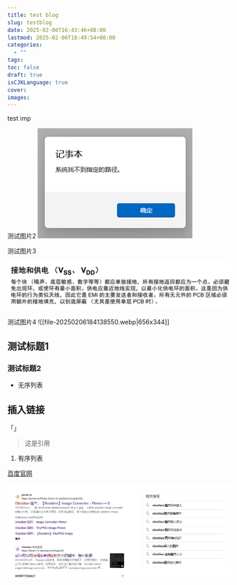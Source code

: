 ```yaml
---
title: test blog
slug: testblog
date: 2025-02-06T16:43:46+08:00
lastmod: 2025-02-06T18:49:54+08:00
categories:
  - ""
tags: 
toc: false
draft: true
isCJKLanguage: true
cover: 
images:
---
```


test imp 

<!--more-->

测试图片2
![test](file-20250206164413309.png)

测试图片3

![](file-20250206164804372.png)

测试图片4
![[file-20250206184138550.webp|656x344]]


## 测试标题1

### 测试标题2 




* 无序列表

## 插入链接


「」

> 这是引用

1. 有序列表

[百度官网](https://www.baidu.com/)


![|500x209](./file-20250206185247504.webp)